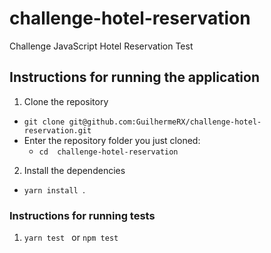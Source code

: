 # challenge-hotel-reservation
Challenge JavaScript Hotel Reservation Test

## Instructions for running the application

1. Clone the repository
* ` git clone git@github.com:GuilhermeRX/challenge-hotel-reservation.git `
* Enter the repository folder you just cloned:
  * `cd  challenge-hotel-reservation`

2. Install the dependencies
* `yarn install `.

### Instructions for running tests
1. `yarn test ` or `npm test`
